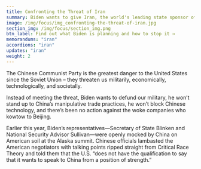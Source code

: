 ```yaml
---
title: Confronting the Threat of Iran
summary: Biden wants to give Iran, the world's leading state sponsor of terrorism, a $90 billion bailout and a clear path to a nuclear weapon. The only way to stop Biden is for Congress to stand firm and block sanctions relief.
image: /img/focus/img_confronting-the-threat-of-iran.jpg
section_img: /img/focus/section_img.png
btn_label: Find out what Biden is planning and how to stop it →
memorandums: "iran"
accordions: "iran"
updates: "iran"
weight: 2
---
```



The Chinese Communist Party is the greatest danger to the United States since the Soviet Union – they threaten us militarily, economically, technologically, and societally.

Instead of meeting the threat, Biden wants to defund our military, he won’t stand up to China’s manipulative trade practices, he won’t block Chinese technology, and there’s been no action against the woke companies who kowtow to Beijing.

Earlier this year, Biden’s representatives—Secretary of State Blinken and National Security Advisor Sullivan—were openly mocked by China on American soil at the Alaska summit. Chinese officials lambasted the American negotiators with talking points ripped straight from Critical Race Theory and told them that the U.S. “does not have the qualification to say that it wants to speak to China from a position of strength.”